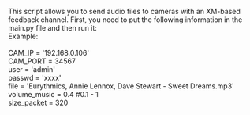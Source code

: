 This script allows you to send audio files to cameras with an XM-based feedback channel. First, you need to put the following information in the main.py file and then run it:
<br>
Example:<br>
<br>
CAM_IP = '192.168.0.106' <br>
CAM_PORT = 34567<br>
user = 'admin'<br>
passwd = 'xxxx'<br>
file = 'Eurythmics, Annie Lennox, Dave Stewart - Sweet Dreams.mp3'<br>
volume_music = 0.4 #0.1 - 1<br>
size_packet = 320<br>

